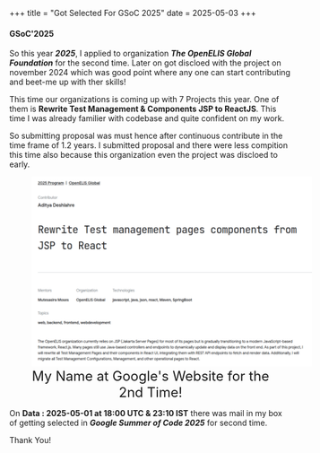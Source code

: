 +++
title = "Got Selected For GSoC 2025"
date = 2025-05-03
+++

#### GSoC'2025

So this year **_2025_**, I applied to organization **_The OpenELIS Global Foundation_** for the second time. Later on got discloed with the project on november 2024 which was good point where any one can start contributing and beet-me up with ther skills!

This time our organizations is coming up with 7 Projects this year. One of them is **Rewrite Test Management & Components JSP to ReactJS**. This time I was already familier with codebase and quite confident on my work.

So submitting proposal was must hence after continuous contribute in the time frame of 1.2 years. I submitted proposal and there were less compition this time also because this organization even the project was discloed to early.

<figure style="text-align: center;">
    <img src="/gsoc2.png" alt="gsoc-image" style="max-width:500px; max-height:500px;">
    <figcaption style="text-align: center; font-size:24px;"><a style="text-decoration: none;" href="https://summerofcode.withgoogle.com/programs/2025/projects/66IXZZXq">My Name at Google's Website for the 2nd Time!</a></figcaption>
</figure>

On **Data : 2025-05-01 at 18:00 UTC & 23:10 IST** there was mail in my box of getting selected in **_Google Summer of Code 2025_** for second time.

Thank You!
